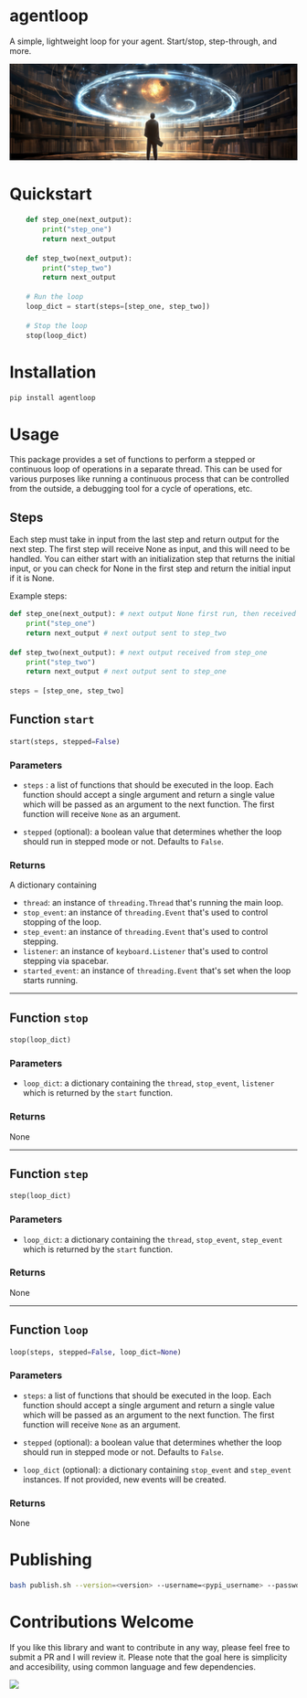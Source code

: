 # agentloop

A simple, lightweight loop for your agent. Start/stop, step-through, and more.

<img src="resources/image.jpg">

# Quickstart
```python
    def step_one(next_output):
        print("step_one")
        return next_output

    def step_two(next_output):
        print("step_two")
        return next_output

    # Run the loop
    loop_dict = start(steps=[step_one, step_two]) 

    # Stop the loop
    stop(loop_dict)
```


# Installation

```bash
pip install agentloop
```


# Usage

This package provides a set of functions to perform a stepped or continuous loop of operations in a separate thread. This can be used for various purposes like running a continuous process that can be controlled from the outside, a debugging tool for a cycle of operations, etc.

## Steps

Each step must take in input from the last step and return output for the next step. The first step will receive None as input, and this will need to be handled. You can either start with an initialization step that returns the initial input, or you can check for None in the first step and return the initial input if it is None.

Example steps:
```python
def step_one(next_output): # next output None first run, then received from step_two
    print("step_one")
    return next_output # next output sent to step_two

def step_two(next_output): # next output received from step_one
    print("step_two")
    return next_output # next output sent to step_one

steps = [step_one, step_two]
```

## Function `start`

```python
start(steps, stepped=False)
```

### Parameters
- `steps` : a list of functions that should be executed in the loop. Each function should accept a single argument and return a single value which will be passed as an argument to the next function. The first function will receive `None` as an argument.

- `stepped` (optional): a boolean value that determines whether the loop should run in stepped mode or not. Defaults to `False`.

### Returns
A dictionary containing
- `thread`: an instance of `threading.Thread` that's running the main loop.
- `stop_event`: an instance of `threading.Event` that's used to control stopping of the loop.
- `step_event`: an instance of `threading.Event` that's used to control stepping.
- `listener`: an instance of `keyboard.Listener` that's used to control stepping via spacebar.
- `started_event`: an instance of `threading.Event` that's set when the loop starts running.

---

## Function `stop`

```python
stop(loop_dict)
```

### Parameters
- `loop_dict`: a dictionary containing the `thread`, `stop_event`, `listener` which is returned by the `start` function.

### Returns
None

---

## Function `step`

```python
step(loop_dict)
```

### Parameters
- `loop_dict`: a dictionary containing the `thread`, `stop_event`, `step_event` which is returned by the `start` function.

### Returns
None

---

## Function `loop`

```python
loop(steps, stepped=False, loop_dict=None)
```

### Parameters
- `steps`: a list of functions that should be executed in the loop. Each function should accept a single argument and return a single value which will be passed as an argument to the next function. The first function will receive `None` as an argument.

- `stepped` (optional): a boolean value that determines whether the loop should run in stepped mode or not. Defaults to `False`.

- `loop_dict` (optional): a dictionary containing `stop_event` and `step_event` instances. If not provided, new events will be created.

### Returns
None

# Publishing

```bash
bash publish.sh --version=<version> --username=<pypi_username> --password=<pypi_password>
````

# Contributions Welcome

If you like this library and want to contribute in any way, please feel free to submit a PR and I will review it. Please note that the goal here is simplicity and accesibility, using common language and few dependencies.

<img src="resources/youcreatethefuture.jpg">
